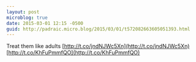 ```yaml
---
layout: post
microblog: true
date: 2015-03-01 12:15 -0500
guid: http://padraic.micro.blog/2015/03/01/t572082663605051393.html
---
```

Treat them like adults [http://t.co/jndNJWc5Xn](http://t.co/jndNJWc5Xn) [http://t.co/KhFuPmmfQO](http://t.co/KhFuPmmfQO)
